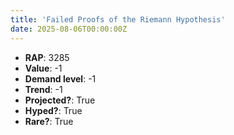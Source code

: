 ```yaml
---
title: 'Failed Proofs of the Riemann Hypothesis'
date: 2025-08-06T00:00:00Z
---
```

- **RAP**: 3285
- **Value**: -1
- **Demand level**: -1
- **Trend**: -1
- **Projected?**: True
- **Hyped?**: True
- **Rare?**: True
